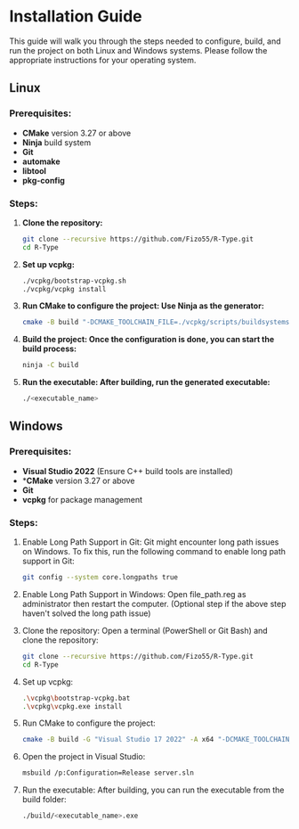 # Installation Guide

This guide will walk you through the steps needed to configure, build, and run the project on both Linux and Windows systems. Please follow the appropriate instructions for your operating system.

## Linux

### Prerequisites:
- **CMake** version 3.27 or above
- **Ninja** build system
- **Git**
- **automake**
- **libtool**
- **pkg-config**

### Steps:
1. **Clone the repository:**
    ```bash
    git clone --recursive https://github.com/Fizo55/R-Type.git
    cd R-Type
    ```

2. **Set up vcpkg:**
    ```bash
    ./vcpkg/bootstrap-vcpkg.sh
    ./vcpkg/vcpkg install
    ```

3. **Run CMake to configure the project: Use Ninja as the generator:**
    ```bash
    cmake -B build "-DCMAKE_TOOLCHAIN_FILE=./vcpkg/scripts/buildsystems/vcpkg.cmake" -G Ninja
    ```

4. **Build the project: Once the configuration is done, you can start the build process:**
    ```bash
    ninja -C build
    ```

5. **Run the executable: After building, run the generated executable:**
    ```bash
    ./<executable_name>
    ```

## Windows

### Prerequisites:
- **Visual Studio 2022** (Ensure C++ build tools are installed)
- ***CMake** version 3.27 or above
- **Git**
- **vcpkg** for package management

### Steps:

1. Enable Long Path Support in Git: Git might encounter long path issues on Windows. To fix this, run the following command to enable long path support in Git:
    ```bash
    git config --system core.longpaths true
    ```

2. Enable Long Path Support in Windows: Open file_path.reg as administrator then restart the computer. (Optional step if the above step haven't solved the long path issue)

3. Clone the repository: Open a terminal (PowerShell or Git Bash) and clone the repository:
    ```bash
    git clone --recursive https://github.com/Fizo55/R-Type.git
    cd R-Type
    ```

4. Set up vcpkg:
    ```bash
    .\vcpkg\bootstrap-vcpkg.bat
    .\vcpkg\vcpkg.exe install
    ```

5. Run CMake to configure the project:
    ```bash
    cmake -B build -G "Visual Studio 17 2022" -A x64 "-DCMAKE_TOOLCHAIN_FILE=./vcpkg/scripts/buildsystems/vcpkg.cmake"
    ```

6. Open the project in Visual Studio:
    ```bash
    msbuild /p:Configuration=Release server.sln
    ```

7. Run the executable: After building, you can run the executable from the build folder:
    ```bash
    ./build/<executable_name>.exe
    ```